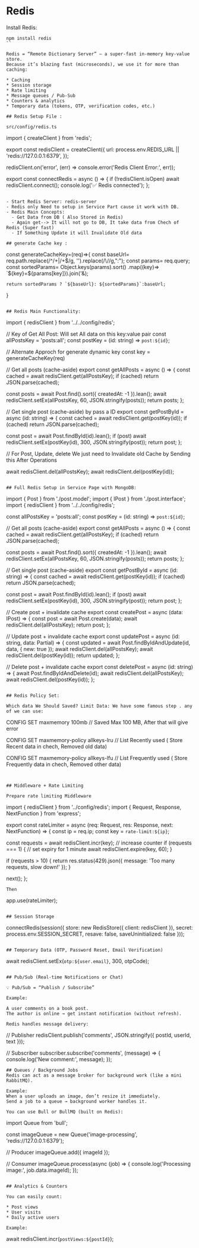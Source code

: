 # Redis

Install Redis: 
```
npm install redis
``

Redis = “Remote Dictionary Server” — a super-fast in-memory key-value store.
Because it’s blazing fast (microseconds), we use it for more than caching:

* Caching 
* Session storage
* Rate limiting
* Message queues / Pub-Sub
* Counters & analytics
* Temporary data (tokens, OTP, verification codes, etc.)

## Redis Setup File :

src/config/redis.ts

```
import { createClient } from 'redis';

export const redisClient = createClient({
  url: process.env.REDIS_URL || 'redis://127.0.0.1:6379',
});

redisClient.on('error', (err) => console.error('Redis Client Error:', err));

export const connectRedis = async () => {
  if (!redisClient.isOpen) await redisClient.connect();
  console.log('✅ Redis connected');
};
```

- Start Redis Server: redis-server
- Redis only Need to setup in Service Part cause it work with DB.
- Redis Main Concepts:
  - Get Data from DB ( Also Stored in Redis)
  - Again get--> It will not go to DB, It take data from Chech of Redis (Super fast)
  - If Something Update it will Invalidate Old data

## generate Cache key :

```
const generateCacheKey=(req)=>{
    const baseUrl= req.path.replace(/^\/+|\/+$/g, '').replace(/\//g,":");
    const params= req.query;
    const sortedParams= Object.keys(params).sort()
                        .map((key)=> `${key}=${params[key]}).join('&);

    return sortedParams ? `${baseUrl}: ${sortedParams}`:baseUrl;
}
```

## Redis Main Functionality:

```
import { redisClient } from '../../config/redis';

// Key of Get All Post: Will set All data on this key:value pair
const allPostsKey = 'posts:all';
const postKey = (id: string) => `post:${id}`;

// Alternate Approch for generate dynamic key
const key = generateCacheKey(req)


// Get all posts (cache-aside)
export const getAllPosts = async () => {
  const cached = await redisClient.get(allPostsKey);
  if (cached) return JSON.parse(cached);

  const posts = await Post.find().sort({ createdAt: -1 }).lean();
  await redisClient.setEx(allPostsKey, 60, JSON.stringify(posts));
  return posts;
};

// Get single post (cache-aside) by pass a ID
export const getPostById = async (id: string) => {
  const cached = await redisClient.get(postKey(id));
  if (cached) return JSON.parse(cached);

  const post = await Post.findById(id).lean();
  if (post) await redisClient.setEx(postKey(id), 300, JSON.stringify(post));
  return post;
};

//  For Post, Update, delete We just need to Invalidate old Cache by Sending this After Operations

 await redisClient.del(allPostsKey);
  await redisClient.del(postKey(id));

```

## Full Redis Setup in Service Page with MongoDB:

```
import { Post } from './post.model';
import { IPost } from './post.interface';
import { redisClient } from '../../config/redis';

const allPostsKey = 'posts:all';
const postKey = (id: string) => `post:${id}`;

// Get all posts (cache-aside)
export const getAllPosts = async () => {
  const cached = await redisClient.get(allPostsKey);
  if (cached) return JSON.parse(cached);

  const posts = await Post.find().sort({ createdAt: -1 }).lean();
  await redisClient.setEx(allPostsKey, 60, JSON.stringify(posts));
  return posts;
};

// Get single post (cache-aside)
export const getPostById = async (id: string) => {
  const cached = await redisClient.get(postKey(id));
  if (cached) return JSON.parse(cached);

  const post = await Post.findById(id).lean();
  if (post) await redisClient.setEx(postKey(id), 300, JSON.stringify(post));
  return post;
};

// Create post + invalidate cache
export const createPost = async (data: IPost) => {
  const post = await Post.create(data);
  await redisClient.del(allPostsKey);
  return post;
};

// Update post + invalidate cache
export const updatePost = async (id: string, data: Partial<IPost>) => {
  const updated = await Post.findByIdAndUpdate(id, data, { new: true });
  await redisClient.del(allPostsKey);
  await redisClient.del(postKey(id));
  return updated;
};

// Delete post + invalidate cache
export const deletePost = async (id: string) => {
  await Post.findByIdAndDelete(id);
  await redisClient.del(allPostsKey);
  await redisClient.del(postKey(id));
};
```

## Redis Policy Set:

Which data We Should Saved? Limit Data: We have some famous step . any of we can use:

```
CONFIG SET maxmemory 100mb // Saved Max 100 MB, After that will give error

CONFIG SET maxmemory-policy allkeys-lru // List Recently used ( Store Recent data in chech, Removed old data)

CONFIG SET maxmemory-policy allkeys-lfu // List Frequently used ( Store Frequently data in chech, Removed other data)


```


## Middleware + Rate Limiting

Prepare rate limiting Middleware
```
import { redisClient } from '../config/redis';
import { Request, Response, NextFunction } from 'express';

export const rateLimiter = async (req: Request, res: Response, next: NextFunction) => {
  const ip = req.ip;
  const key = `rate-limit:${ip}`;

  const requests = await redisClient.incr(key); // increase counter
  if (requests === 1) {
    // set expiry for 1 minute
    await redisClient.expire(key, 60);
  }

  if (requests > 10) {
    return res.status(429).json({ message: 'Too many requests, slow down!' });
  }

  next();
};
```
Then
```
app.use(rateLimiter);
```

## Session Storage

```
connectRedis(session({
  store: new RedisStore({ client: redisClient }),
  secret: process.env.SESSION_SECRET,
  resave: false,
  saveUninitialized: false
}));
```

## Temporary Data (OTP, Password Reset, Email Verification)

```
await redisClient.setEx(`otp:${user.email}`, 300, otpCode);
```

## Pub/Sub (Real-time Notifications or Chat)

💡 Pub/Sub = “Publish / Subscribe”

Example:

A user comments on a book post.
The author is online → get instant notification (without refresh).

Redis handles message delivery:

```
// Publisher
redisClient.publish('comments', JSON.stringify({ postId, userId, text }));

// Subscriber
subscriber.subscribe('comments', (message) => {
  console.log('New comment:', message);
});
```
## Queues / Background Jobs
Redis can act as a message broker for background work (like a mini RabbitMQ).

Example:
When a user uploads an image, don’t resize it immediately.
Send a job to a queue → background worker handles it.

You can use Bull or BullMQ (built on Redis):

```
import Queue from 'bull';

const imageQueue = new Queue('image-processing', 'redis://127.0.0.1:6379');

// Producer
imageQueue.add({ imageId });

// Consumer
imageQueue.process(async (job) => {
  console.log('Processing image:', job.data.imageId);
});
```

## Analytics & Counters

You can easily count:

* Post views
* User visits
* Daily active users

Example:

```
await redisClient.incr(`postViews:${postId}`);
```

